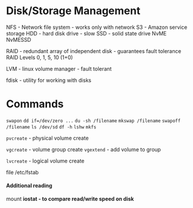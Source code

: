 # Disk/Storage Management

NFS - Network file system - works only with network
S3 - Amazon service storage
HDD - hard disk drive - slow
SSD - solid state drive
NvME
NvMESSD


RAID - redundant array of independent disk - guarantees fault tolerance
RAID Levels 0, 1, 5, 10 (1+0)

LVM - linux volume manager - fault tolerant

fdisk - utility for working with disks


# Commands
`swapon`
`dd if=/dev/zero ...`
`du -sh /filename`
`mkswap /filename`
`swapoff /filename`
`ls /dev/sd`
`df -h`
`lshw`
`mkfs`

`pvcreate` - physical volume create

`vgcreate` - volume group create
`vgextend` - add volume to group

`lvcreate` - logical volume create

file /etc/fstab






#### Additional reading
mount
**iostat - to compare read/write speed on disk**







